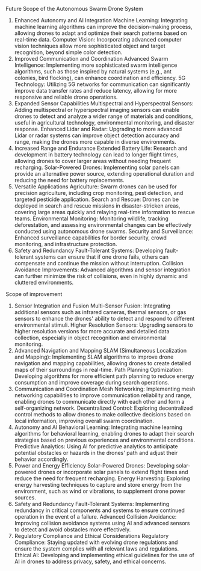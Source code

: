 Future Scope of the Autonomous Swarm Drone System

1. Enhanced Autonomy and AI Integration
Machine Learning: Integrating machine learning algorithms can improve the decision-making process, allowing drones to adapt and optimize their search patterns based on real-time data.
Computer Vision: Incorporating advanced computer vision techniques allow more sophisticated object and target recognition, beyond simple color detection.
2. Improved Communication and Coordination
Advanced Swarm Intelligence: Implementing more sophisticated swarm intelligence algorithms, such as those inspired by natural systems (e.g., ant colonies, bird flocking), can enhance coordination and efficiency.
5G Technology: Utilizing 5G networks for communication can significantly improve data transfer rates and reduce latency, allowing for more responsive and reliable drone operations.
3. Expanded Sensor Capabilities
Multispectral and Hyperspectral Sensors: Adding multispectral or hyperspectral imaging sensors can enable drones to detect and analyze a wider range of materials and conditions, useful in agricultural technology, environmental monitoring, and disaster response.
Enhanced Lidar and Radar: Upgrading to more advanced Lidar or radar systems can improve object detection accuracy and range, making the drones more capable in diverse environments.
4. Increased Range and Endurance
Extended Battery Life: Research and development in battery technology can lead to longer flight times, allowing drones to cover larger areas without needing frequent recharging.
Solar-Powered Drones: Implementing solar panels can provide an alternative power source, extending operational duration and reducing the need for battery replacements.
5. Versatile Applications
Agriculture: Swarm drones can be used for precision agriculture, including crop monitoring, pest detection, and targeted pesticide application.
Search and Rescue: Drones can be deployed in search and rescue missions in disaster-stricken areas, covering large areas quickly and relaying real-time information to rescue teams.
Environmental Monitoring: Monitoring wildlife, tracking deforestation, and assessing environmental changes can be effectively conducted using autonomous drone swarms.
Security and Surveillance: Enhanced surveillance capabilities for border security, crowd monitoring, and infrastructure protection.
6. Safety and Redundancy
Fault-Tolerant Systems: Developing fault-tolerant systems can ensure that if one drone fails, others can compensate and continue the mission without interruption.
Collision Avoidance Improvements: Advanced algorithms and sensor integration can further minimize the risk of collisions, even in highly dynamic and cluttered environments.

Scope of improvement

1. Sensor Integration and Fusion
Multi-Sensor Fusion: Integrating additional sensors such as infrared cameras, thermal sensors, or gas sensors to enhance the drones' ability to detect and respond to different environmental stimuli.
Higher Resolution Sensors: Upgrading sensors to higher resolution versions for more accurate and detailed data collection, especially in object recognition and environmental monitoring.
2. Advanced Navigation and Mapping
SLAM (Simultaneous Localization and Mapping): Implementing SLAM algorithms to improve drone navigation and mapping capabilities, allowing drones to create detailed maps of their surroundings in real-time.
Path Planning Optimization: Developing algorithms for more efficient path planning to reduce energy consumption and improve coverage during search operations.
3. Communication and Coordination
Mesh Networking: Implementing mesh networking capabilities to improve communication reliability and range, enabling drones to communicate directly with each other and form a self-organizing network.
Decentralized Control: Exploring decentralized control methods to allow drones to make collective decisions based on local information, improving overall swarm coordination.
4. Autonomy and AI
Behavioral Learning: Integrating machine learning algorithms for behavioral learning, enabling drones to adapt their search strategies based on previous experiences and environmental conditions.
Predictive Analytics: Using AI for predictive analytics to anticipate potential obstacles or hazards in the drones' path and adjust their behavior accordingly.
5. Power and Energy Efficiency
Solar-Powered Drones: Developing solar-powered drones or incorporate solar panels to extend flight times and reduce the need for frequent recharging.
Energy Harvesting: Exploring energy harvesting techniques to capture and store energy from the environment, such as wind or vibrations, to supplement drone power sources.
6. Safety and Redundancy
Fault-Tolerant Systems: Implementing redundancy in critical components and systems to ensure continued operation in the event of a failure.
Advanced Collision Avoidance: Improving collision avoidance systems using AI and advanced sensors to detect and avoid obstacles more effectively.
7. Regulatory Compliance and Ethical Considerations
Regulatory Compliance: Staying updated with evolving drone regulations and ensure the system complies with all relevant laws and regulations.
Ethical AI: Developing and implementing ethical guidelines for the use of AI in drones to address privacy, safety, and ethical concerns.

